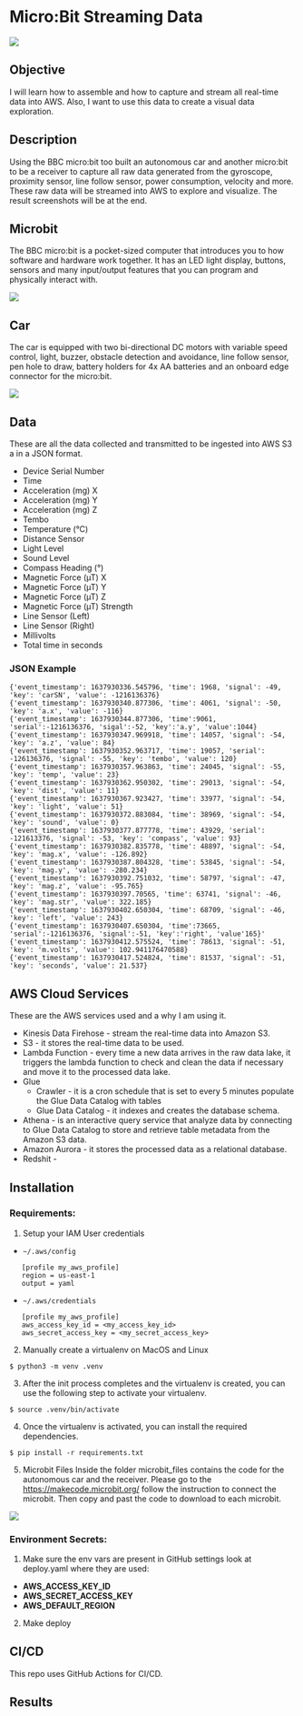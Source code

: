 # Micro:Bit Streaming Data

![](images/result.png)

## Objective

I will learn how to assemble and how to capture and stream all real-time data into AWS. Also, I want to use this data to
create a visual data exploration.

## Description

Using the BBC micro:bit too built an autonomous car and another micro:bit to be a receiver to capture all raw data
generated from the gyroscope, proximity sensor, line follow sensor, power consumption, velocity and more. These raw data
will be streamed into AWS to explore and visualize. The result screenshots will be at the end.

## Microbit

The BBC micro:bit is a pocket-sized computer that introduces you to how software and hardware work together. It has an
LED light display, buttons, sensors and many input/output features that you can program and physically interact with.

![](images/microbit.png)

## Car

The car is equipped with two bi-directional DC motors with variable speed control, light, buzzer, obstacle detection and
avoidance, line follow sensor, pen hole to draw, battery holders for 4x AA batteries and an onboard edge connector for
the micro:bit.

![](images/car.jpg)

## Data

These are all the data collected and transmitted to be ingested into AWS S3 a in a JSON format.

* Device Serial Number
* Time
* Acceleration (mg) X
* Acceleration (mg) Y
* Acceleration (mg) Z
* Tembo
* Temperature (°C)
* Distance Sensor
* Light Level
* Sound Level
* Compass Heading (°)
* Magnetic Force (µT) X
* Magnetic Force (µT) Y
* Magnetic Force (µT) Z
* Magnetic Force (µT) Strength
* Line Sensor (Left)
* Line Sensor (Right)
* Millivolts
* Total time in seconds

### JSON Example

```
{'event_timestamp': 1637930336.545796, 'time': 1968, 'signal': -49, 'key': 'carSN', 'value': -1216136376}
{'event_timestamp': 1637930340.877306, 'time': 4061, 'signal': -50, 'key': 'a.x', 'value': -116}
{'event_timestamp': 1637930344.877306, 'time':9061, 'serial':-1216136376, 'sigal':-52, 'key':'a.y', 'value':1044}
{'event_timestamp': 1637930347.969918, 'time': 14057, 'signal': -54, 'key': 'a.z', 'value': 84}
{'event_timestamp': 1637930352.963717, 'time': 19057, 'serial': -126136376, 'signal': -55, 'key': 'tembo', 'value': 120}
{'event_timestamp': 1637930357.963863, 'time': 24045, 'signal': -55, 'key': 'temp', 'value': 23}
{'event_timestamp': 1637930362.950302, 'time': 29013, 'signal': -54, 'key': 'dist', 'value': 11}
{'event_timestamp': 1637930367.923427, 'time': 33977, 'signal': -54, 'key': 'light', 'value': 51}
{'event_timestamp': 1637930372.883084, 'time': 38969, 'signal': -54, 'key': 'sound', 'value': 0}
{'event_timestamp': 1637930377.877778, 'time': 43929, 'serial': -121613376, 'signal': -53, 'key': 'compass', 'value': 93}
{'event_timestamp': 1637930382.835778, 'time': 48897, 'signal': -54, 'key': 'mag.x', 'value': -126.892}
{'event_timestamp': 1637930387.804328, 'time': 53845, 'signal': -54, 'key': 'mag.y', 'value': -280.234}
{'event_timestamp': 1637930392.751032, 'time': 58797, 'signal': -47, 'key': 'mag.z', 'value': -95.765}
{'event_timestamp': 1637930397.70565, 'time': 63741, 'signal': -46, 'key': 'mag.str', 'value': 322.185}
{'event_timestamp': 1637930402.650304, 'time': 68709, 'signal': -46, 'key': 'left', 'value': 243}
{'event_timestamp': 1637930407.650304, 'time':73665, 'serial':-1216136376, 'signal':-51, 'key':'right', 'value'165}'
{'event_timestamp': 1637930412.575524, 'time': 78613, 'signal': -51, 'key': 'm.volts', 'value': 102.941176470588}
{'event_timestamp': 1637930417.524824, 'time': 81537, 'signal': -51, 'key': 'seconds', 'value': 21.537}
```

## AWS Cloud Services

These are the AWS services used and a why I am using it.

* Kinesis Data Firehose - stream the real-time data into Amazon S3.
* S3 - it stores the real-time data to be used.
* Lambda Function - every time a new data arrives in the raw data lake, it triggers the lambda function to check and
  clean the data if necessary and move it to the processed data lake.
* Glue
    * Crawler - it is a cron schedule that is set to every 5 minutes populate the Glue Data Catalog with tables
    * Glue Data Catalog - it indexes and creates the database schema.
* Athena - is an interactive query service that analyze data by connecting to Glue Data Catalog to store and retrieve
  table metadata from the Amazon S3 data.
* Amazon Aurora - it stores the processed data as a relational database.
* Redshit - 

## Installation

### Requirements:

1) Setup your IAM User credentials

- ```~/.aws/config```

```
   [profile my_aws_profile]
   region = us-east-1
   output = yaml
```

- ```~/.aws/credentials```

```
   [profile my_aws_profile]
   aws_access_key_id = <my_access_key_id> 
   aws_secret_access_key = <my_secret_access_key>
 ```

2) Manually create a virtualenv on MacOS and Linux

```shell script
$ python3 -m venv .venv
```

3) After the init process completes and the virtualenv is created, you can use the following step to activate your
   virtualenv.

```shell script
$ source .venv/bin/activate
```

4) Once the virtualenv is activated, you can install the required dependencies.

```shell script
$ pip install -r requirements.txt
```

5) Microbit Files Inside the folder microbit_files contains the code for the autonomous car and the receiver. Please go
   to the https://makecode.microbit.org/ follow the instruction to connect the microbit. Then copy and past the code to
   download to each microbit.

![](images/makecode.png)

### Environment Secrets:

1) Make sure the env vars are present in GitHub settings look at deploy.yaml where they are used:

- **AWS_ACCESS_KEY_ID**
- **AWS_SECRET_ACCESS_KEY**
- **AWS_DEFAULT_REGION**

2) Make deploy

## CI/CD

This repo uses GitHub Actions for CI/CD.

## Results

